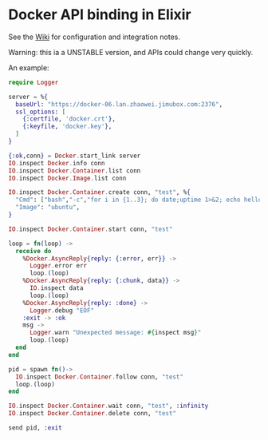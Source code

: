 Docker API binding in Elixir
===

See the [Wiki](../../../elixir-docker/wiki) for configuration and integration notes.

Warning: this ia a UNSTABLE version, and APIs could change very quickly.

An example:
```elixir
require Logger

server = %{
  baseUrl: "https://docker-06.lan.zhaowei.jimubox.com:2376",
  ssl_options: [
    {:certfile, 'docker.crt'},
    {:keyfile, 'docker.key'},
  ]
}

{:ok,conn} = Docker.start_link server
IO.inspect Docker.info conn
IO.inspect Docker.Container.list conn
IO.inspect Docker.Image.list conn

IO.inspect Docker.Container.create conn, "test", %{
  "Cmd": ["bash","-c","for i in {1..3}; do date;uptime 1>&2; echo hello; sleep 1; done; exit 100"],
  "Image": "ubuntu",
}

IO.inspect Docker.Container.start conn, "test"

loop = fn(loop) ->
  receive do
    %Docker.AsyncReply{reply: {:error, err}} ->
      Logger.error err
      loop.(loop)
    %Docker.AsyncReply{reply: {:chunk, data}} ->
      IO.inspect data
      loop.(loop)
    %Docker.AsyncReply{reply: :done} ->
      Logger.debug "EOF"
    :exit -> :ok
    msg ->
      Logger.warn "Unexpected message: #{inspect msg}"
      loop.(loop)
  end
end

pid = spawn fn()->
  IO.inspect Docker.Container.follow conn, "test"
  loop.(loop)
end

IO.inspect Docker.Container.wait conn, "test", :infinity
IO.inspect Docker.Container.delete conn, "test"

send pid, :exit
```
